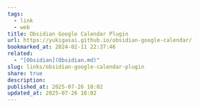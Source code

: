 ```yaml
---
tags:
  - link
  - web
title: Obsidian Google Calendar Plugin
url: https://yukigasai.github.io/obsidian-google-calendar/
bookmarked_at: 2024-02-11 22:37:46
related:
  - "[Obsidian](Obsidian.md)"
slug: links/obsidian-google-calendar-plugin
share: true
description:
published_at: 2025-07-26 18:02
updated_at: 2025-07-26 18:02
---
```

